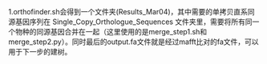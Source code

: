 1.orthofinder.sh会得到一个文件夹(Results_Mar04)，其中需要的单拷贝直系同源基因序列在 Single_Copy_Orthologue_Sequences 文件夹里，需要将所有同一个物种的同源基因合并在一起（这里使用的是merge_step1.sh和merge_step2.py）。同时最后的output.fa文件就是经过mafft比对的fa文件，可以用于下一步的建树。
